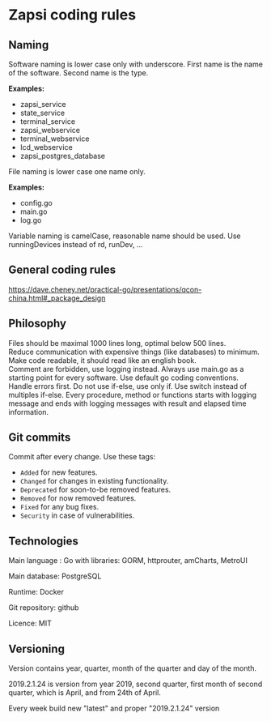 # Zapsi coding rules
## Naming
Software naming is lower case only with underscore.
First name is the name of the software.
Second name is the type.


**Examples:**
- zapsi_service
- state_service
- terminal_service
- zapsi_webservice
- terminal_webservice
- lcd_webservice
- zapsi_postgres_database

File naming is lower case one name only.

**Examples:**
- config.go
- main.go
- log.go

Variable naming is camelCase, reasonable name should be used. Use runningDevices instead of rd, runDev, ...

## General coding rules
https://dave.cheney.net/practical-go/presentations/qcon-china.html#_package_design



## Philosophy
Files should be maximal 1000 lines long, optimal below 500 lines.<br>
Reduce communication with expensive things (like databases) to minimum.<br>
Make code readable, it should read like an english book.<br>
Comment are forbidden, use logging instead.
Always use main.go as a starting point for every software. Use default go coding conventions. Handle errors first. Do not use if-else, use only if. Use switch instead of multiples if-else.
Every procedure, method or functions starts with logging message and ends with logging messages with result and elapsed time information.



## Git commits
Commit after every change. Use these tags:

* ```Added``` for new features.
* ```Changed``` for changes in existing functionality.
* ```Deprecated``` for soon-to-be removed features.
* ```Removed``` for now removed features.
* ```Fixed``` for any bug fixes.
* ```Security``` in case of vulnerabilities.


## Technologies

Main language : Go with libraries: GORM, httprouter, amCharts, MetroUI

Main database: PostgreSQL

Runtime: Docker

Git repository: github

Licence: MIT

## Versioning

Version contains year, quarter, month of the quarter and day of the month.

2019.2.1.24 is version from year 2019, second quarter, first month of second quarter, which is April, and from 24th of April.

Every week build new "latest" and proper "2019.2.1.24" version




